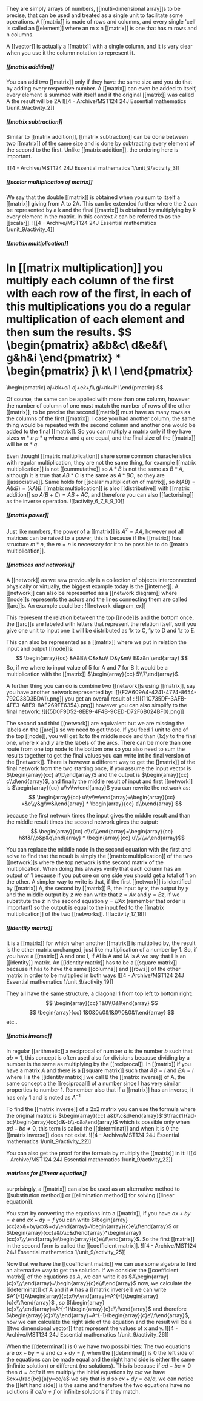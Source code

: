 They are simply arrays of numbers, [[multi-dimensional array]]s to be precise, that can be used and treated as a single unit to facilitate some operations.
A [[matrix]] is made of rows and columns, and every single 'cell' is called an [[element]] where an m x n [[matrix]] is one that has m rows and n columns.

A [[vector]] is actually a [[matrix]] with a single column, and it is very clear when you use it the column notation to represent it.

##### [[matrix addition]]

You can add two [[matrix]] only if they have the same size and you do that by adding every respective number. A [[matrix]] can even be added to itself, every element is summed with itself and if the original [[matrix]] was called A the result will be 2A
![[4 - Archive/MST124 24J Essential mathematics 1/unit_9/activity_2]]

##### [[matrix subtraction]]

Similar to [[matrix addition]], [[matrix subtraction]] can be done between two [[matrix]] of the same size and is done by subtracting every element of the second to the first. Unlike [[matrix addition]], the ordering here is important.

![[4 - Archive/MST124 24J Essential mathematics 1/unit_9/activity_3]]

##### [[scalar multiplication of matrix]]

We say that the double [[matrix]] is obtained when you sum to itself a [[matrix]] giving from A to 2A. This can be extended further where the 2 can be represented by a k and the final [[matrix]] is obtained by multiplying by $k$ every element in the matrix. In this context $k$ can be referred to as the [[scalar]].
![[4 - Archive/MST124 24J Essential mathematics 1/unit_9/activity_4]]


##### [[matrix multiplication]]

In [[matrix multiplication]] you multiply each column of the first with each row of the first, in each of this multiplications you do a regular multiplication of each element and then sum the results.
$$
\begin{pmatrix}
a&b&c\\
d&e&f\\
g&h&i
\end{pmatrix}
*
\begin{pmatrix}
j\\
k\\
l
\end{pmatrix}
=
\begin{pmatrix}
a*j+b*k+c*l\\
d*j+e*k+f*l\\
g*j+h*k+i*l
\end{pmatrix}
$$

Of course, the same can be applied with more than one column, however the number of column of one must match the number of rows of the other [[matrix]], to be precise the second [[matrix]] must have as many rows as the columns of the first [[matrix]]. I case you had another column, the same thing would be repeated with the second column and another one would be added to the final [[matrix]]. So you can multiply a matrix only if they have sizes $m*n\ p*q$ where $n$ and $q$ are equal, and the final size of the [[matrix]] will be $m*q$.

Even thought [[matrix multiplication]] share some common characteristics with regular multiplication, they are not the same thing, for example [[matrix multiplication]] is not [[cummutative]] so $A*B$ is not the same as $B*A$, although it is true that $AB*C$ is the same as $A*BC$, so they are [[associative]].
Same holds for [[scalar multiplication of matrix]], so $k(AB)=A(kB)=(kA)B$. [[matrix multiplication]] is also [[distributive]] with [[matrix addition]] so $A(B+C)=AB+AC$, and therefore you can also [[factorising]] as the inverse operation.
![[activity_6_7_8_9_10]]

##### [[matrix power]]

Just like numbers, the power of a [[matrix]] is $A^2=AA$, however not all matrices can be raised to a power, this is because if the [[matrix]] has structure $m*n$, the $m=n$ is necessary for it to be possible to do [[matrix multiplication]].

##### [[matrices and networks]]

A [[network]] as we saw previously is a collection of objects interconnected physically or virtually, the biggest example today is the [[internet]].
A [[network]] can also be represented as a [[network diagram]] where [[node]]s represents the actors and the lines connecting them are called [[arc]]s. An example could be :
![[network_diagram_ex]]

This represent the relation between the top [[node]]s and the bottom once, the [[arc]]s are labeled with letters that represent the relation itself, so if you give one unit to input one it will be distributed as $1x$ to C, $1y$ to D and $1z$ to E.

This can also be represented as a [[matrix]] where we put in relation the input and output [[node]]s:
$$
\begin{array}{cc}
&A&B\\
C&x&u\\
D&y&m\\
E&z&n
\end{array}
$$
So, if we where to input value of 5 for A and 7 for B It would be a multiplication with the [[matrix]] $\begin{array}{cc} 5\\7\end{array}$.

A further thing you can do is combine two [[network]]s using [[matrix]], say you have another network represented by:
![[{F2A609A4-4241-4774-8654-792C38D3BDA1}.png]]
you get an overall result of :
![[{11C735DF-3AFB-4FE3-A8E9-8AE269FE6354}.png]]
however you can also simplify to the final network:
![[{5D0F9D52-8EE9-4F4B-9CED-D72F6B024BF0}.png]]

The second and third [[network]] are equivalent but we are missing the labels on the [[arc]]s so we need to get those. If you feed 1 unit to one of the top [[node]], you will get $1x$ to the middle node and than $(1x)y$ to the final one, where $x$ and $y$ are the labels of the arcs. There can be more than one route from one top node to the bottom one so you also need to sum the results together to get the final values you can write int he final version of the [[network]].
There is however a different way to get the [[matrix]] of the final network from the two starting once, if you assume the input vector is $\begin{array}{cc} a\\b\end{array}$ and the output is $\begin{array}{cc} c\\d\end{array}$, and finally the middle result of input and first [[network]] is $\begin{array}{cc} u\\v\\w\end{array}$ you can rewrite the network as:
$$
\begin{array}{cc} u\\v\\w\end{array}=\begin{array}{cc} x&e\\y&g\\w&i\end{array} * \begin{array}{cc} a\\b\end{array}
$$

because the first network times the input gives the middle result and than the middle result times the second network gives the output:
$$
\begin{array}{cc} c\\d\\\end{array}=\begin{array}{cc} h&f&l\\o&p&q\end{array} * \begin{array}{cc} u\\v\\w\end{array}$$

You can replace the middle node in the second equation with the first and solve to find that the result is simply the [[matrix multiplication]] of the two [[network]]s where the top network is the second matrix of the multiplication. When doing this always verify that each column has an output of 1 because if you put one on one side you should get a total of 1 on the other.
A simpler way to write is that, if the first [[network]] is identified by [[matrix]] A, the second by [[matrix]] B, the input by $x$, the output by $y$ and the middle output by $z$ we can write that $z=Ax$ and $y=Bz$, if we substitute the $z$ in the second equation $y=BAx$ (remember that order is important) so the output is equal to the input fed to the [[matrix multiplication]] of the two [[networks]].
![[activity_17_18]]


##### [[identity matrix]]

It is a [[matrix]] for which when another [[matrix]] is multiplied by, the result is the other matrix unchanged, just like multiplication of a number by 1. So, if you have a [[matrix]] A and one I, if AI is A and IA is A we say that I is an [[identity]] matrix.
An [[identity matrix]] has to be a [[square matrix]] because it has to have the same [[columns]] and [[rows]] of the other matrix in order to be multiplied in both ways
![[4 - Archive/MST124 24J Essential mathematics 1/unit_9/activity_19]]

They all have the same structure, a diagonal 1 from top left to bottom right:
$$
\begin{array}{cc} 1&0\\0&1\end{array}
$$
$$
\begin{array}{cc} 1&0&0\\0&1&0\\0&0&1\end{array}
$$
etc..

##### [[matrix inverse]]

In regular [[arithmetic]] a reciprocal of number $a$ is the number $b$ such that $ab=1$, this concept is often used also for divisions because dividing by a number is the same as multiplying by the [[reciprocal]].
In [[matrix]] if you have a matrix $A$ and there is a [[square matrix]] such that $AB=I$ and $BA=I$ where I is the [[identity matrix]] we call B the [[matrix inverse]] of A, the same concept a the [[reciprocal]] of a number since I has very similar properties to number 1.
Remember also that if a [[matrix]] has an inverse, it has only 1 and is noted as $A^{-1}$

To find the [[matrix inverse]] of a 2x2 matrix you can use the formula where the original matrix is $\begin{array}{cc} a&b\\c&d\end{array}$:$\frac{1}{ad-bc}\begin{array}{cc}d&-b\\-c&a\end{array}$ 
which is possible only when $ad-bc \neq 0$, this term is called the [[determinat]] and when it is 0 the [[matrix inverse]] does not exist.
![[4 - Archive/MST124 24J Essential mathematics 1/unit_9/activity_22]]

You can also get the proof for the formula by multiply the [[matrix]] in it:
![[4 - Archive/MST124 24J Essential mathematics 1/unit_9/activity_22]]




##### matrices for [[linear equation]]

surprisingly, a [[matrix]] can also be used as an alternative method to [[substitution method]] or [[elimination method]] for solving [[linear equation]].

You start by converting the equations into a [[matrix]], if you have $ax+by=e$ and $cx+dy=f$ you can write $\begin{array}{cc}ax&+by\\cx&+dy\end{array}=\begin{array}{c}e\\f\end{array}$  or $\begin{array}{cc}a&b\\c&d\end{array}*\begin{array}{cc}x\\y\end{array}=\begin{array}{c}e\\f\end{array}$.
So the first [[matrix]] in the second form is called the [[coefficient matrix]].
![[4 - Archive/MST124 24J Essential mathematics 1/unit_9/activity_25]]


Now that we have the [[coefficient matrix]] we can use some algebra to find an alternative way to get the solution. If we consider the [[coefficient matrix]] of the equations as $A$, we can write it as $A\begin{array}{c}x\\y\end{array}=\begin{array}{c}e\\f\end{array}$ now, we calculate the [[determinat]] of A and if A has a [[matrix inverse]] we can write $A^{-1}A\begin{array}{c}x\\y\end{array}=A^{-1}\begin{array}{c}e\\f\end{array}$ , so $I\begin{array}{c}x\\y\end{array}=A^{-1}\begin{array}{c}e\\f\end{array}$ and therefore $\begin{array}{c}x\\y\end{array}=A^{-1}\begin{array}{c}e\\f\end{array}$, now we can calculate the right side of the equation and the result will be a [[two dimensional vector]] that represent the values of x and y.
![[4 - Archive/MST124 24J Essential mathematics 1/unit_9/activity_26]]

When the [[determinat]] is 0 we have two possibilities:
The two equations are $ax+by=e$ and $cx+dy=f$, when the [[determinat]] is 0 the left side of the equations can be made equal and the right hand side is either the same (infinite solution) or different (no solutions).
This is because if $ad-bc=0$ then $d=bc/a$ if we multiply the initial equations by $c/a$ we have $cx+\frac{bc}{a}y=ce/a$ we say that is $d$ so $cx+dy=ce/a$, we can notice the [[left hand side]] is the same and therefore the two equations have no solutions if $ce/a\neq f$  or infinite solutions if they match.